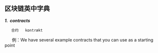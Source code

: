 区块链英中字典
-------------------------------
***1.  contracts***

       合约   kɒntrækt

       例：We have several example contracts that you can use as a starting point


